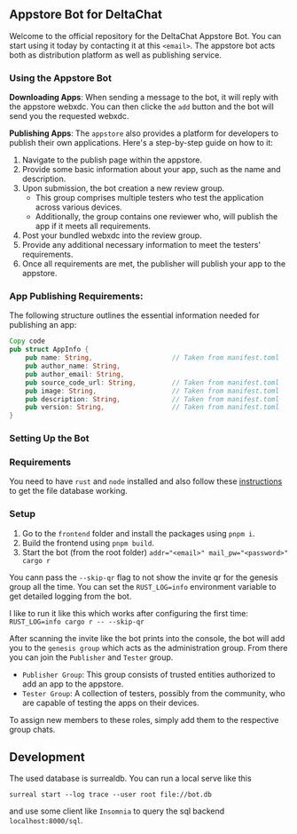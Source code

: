 ## Appstore Bot for DeltaChat
Welcome to the official repository for the DeltaChat Appstore Bot. You can start using it today by contacting it at this `<email>`. The appstore bot acts both as distribution platform as well as publishing service.

### Using the Appstore Bot
**Downloading Apps**: When sending a message to the bot, it will reply with the appstore webxdc. You can then clicke the `add` button and the bot will send you the requested webxdc.

**Publishing Apps**: The `appstore` also provides a platform for developers to publish their own applications. Here's a step-by-step guide on how to it:

1. Navigate to the publish page within the appstore.
2. Provide some basic information about your app, such as the name and description.
3. Upon submission, the bot creation a new review group.
   - This group comprises multiple testers who test the application across various devices.
   - Additionally, the group contains one reviewer who, will publish the app if it meets all requirements.
4. Post your bundled webxdc into the review group.
5. Provide any additional necessary information to meet the testers' requirements.
6. Once all requirements are met, the publisher will publish your app to the appstore.

### App Publishing Requirements:
The following structure outlines the essential information needed for publishing an app:

```rust
Copy code
pub struct AppInfo {
    pub name: String,                    // Taken from manifest.toml
    pub author_name: String,             
    pub author_email: String,
    pub source_code_url: String,         // Taken from manifest.toml
    pub image: String,                   // Taken from manifest.toml
    pub description: String,             // Taken from manifest.toml
    pub version: String,                 // Taken from manifest.toml
}
```

### Setting Up the Bot
### Requirements
You need to have `rust` and `node` installed and also follow these [instructions](https://docs.rs/surrealdb/1.0.0-beta.9+20230402/surrealdb/engine/local/index.html) to get the file database working.


### Setup
1. Go to the `frontend` folder and install the packages using `pnpm i`.
2. Build the frontend using `pnpm build`.
3. Start the bot (from the root folder) `addr="<email>" mail_pw="<password>" cargo r`

You cann pass the `--skip-qr` flag to not show the invite qr for the genesis group all the time.
You can set the `RUST_LOG=info` environment variable to get detailed logging from the bot.

I like to run it like this which works after configuring the first time: `RUST_LOG=info cargo r -- --skip-qr`

After scanning the invite like the bot prints into the console, the bot will add you to the `genesis group` which acts as the administration group. From there you can join the `Publisher` and `Tester` group.

- `Publisher Group`: This group consists of trusted entities authorized to add an app to the appstore.
- `Tester Group`: A collection of testers, possibly from the community, who are capable of testing the apps on their devices.

To assign new members to these roles, simply add them to the respective group chats.

## Development

The used database is surrealdb. You can run a local serve like this 
```
surreal start --log trace --user root file://bot.db
```
and use some client like `Insomnia` to query the sql backend `localhost:8000/sql`.
